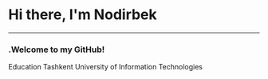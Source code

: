 <h1>Hi there, I'm Nodirbek</h1>

<hr>

<h3>.Welcome to my GitHub!</h3>

<a>Education Tashkent University of Information Technologies</a>




